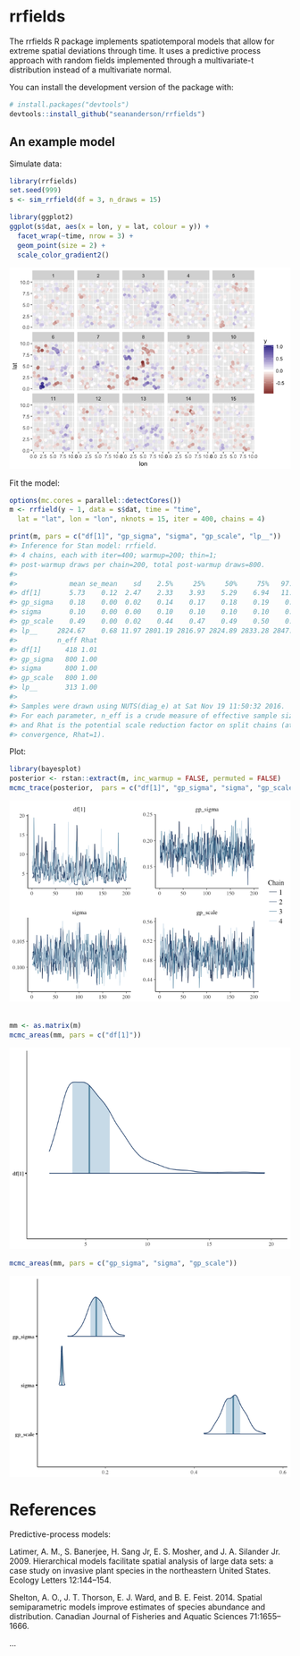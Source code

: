 <!-- README.md is generated from README.Rmd. Please edit that file -->
rrfields
========

The rrfields R package implements spatiotemporal models that allow for extreme spatial deviations through time. It uses a predictive process approach with random fields implemented through a multivariate-t distribution instead of a multivariate normal.

You can install the development version of the package with:

``` r
# install.packages("devtools")
devtools::install_github("seananderson/rrfields")
```

An example model
----------------

Simulate data:

``` r
library(rrfields)
set.seed(999)
s <- sim_rrfield(df = 3, n_draws = 15)
```

``` r
library(ggplot2)
ggplot(s$dat, aes(x = lon, y = lat, colour = y)) +
  facet_wrap(~time, nrow = 3) +
  geom_point(size = 2) +
  scale_color_gradient2()
```

![](README-figs/plot-sim-1.png)

Fit the model:

``` r
options(mc.cores = parallel::detectCores())
m <- rrfield(y ~ 1, data = s$dat, time = "time",
  lat = "lat", lon = "lon", nknots = 15, iter = 400, chains = 4)
```

``` r
print(m, pars = c("df[1]", "gp_sigma", "sigma", "gp_scale", "lp__"))
#> Inference for Stan model: rrfield.
#> 4 chains, each with iter=400; warmup=200; thin=1; 
#> post-warmup draws per chain=200, total post-warmup draws=800.
#> 
#>             mean se_mean    sd    2.5%     25%     50%     75%   97.5%
#> df[1]       5.73    0.12  2.47    2.33    3.93    5.29    6.94   11.77
#> gp_sigma    0.18    0.00  0.02    0.14    0.17    0.18    0.19    0.22
#> sigma       0.10    0.00  0.00    0.10    0.10    0.10    0.10    0.11
#> gp_scale    0.49    0.00  0.02    0.44    0.47    0.49    0.50    0.53
#> lp__     2824.67    0.68 11.97 2801.19 2816.97 2824.89 2833.28 2847.63
#>          n_eff Rhat
#> df[1]      418 1.01
#> gp_sigma   800 1.00
#> sigma      800 1.00
#> gp_scale   800 1.00
#> lp__       313 1.00
#> 
#> Samples were drawn using NUTS(diag_e) at Sat Nov 19 11:50:32 2016.
#> For each parameter, n_eff is a crude measure of effective sample size,
#> and Rhat is the potential scale reduction factor on split chains (at 
#> convergence, Rhat=1).
```

Plot:

``` r
library(bayesplot)
posterior <- rstan::extract(m, inc_warmup = FALSE, permuted = FALSE)
mcmc_trace(posterior,  pars = c("df[1]", "gp_sigma", "sigma", "gp_scale"))
```

![](README-figs/plot-1.png)

``` r

mm <- as.matrix(m)
mcmc_areas(mm, pars = c("df[1]"))
```

![](README-figs/plot-2.png)

``` r
mcmc_areas(mm, pars = c("gp_sigma", "sigma", "gp_scale"))
```

![](README-figs/plot-3.png)

References
==========

Predictive-process models:

Latimer, A. M., S. Banerjee, H. Sang Jr, E. S. Mosher, and J. A. Silander Jr. 2009. Hierarchical models facilitate spatial analysis of large data sets: a case study on invasive plant species in the northeastern United States. Ecology Letters 12:144–154.

Shelton, A. O., J. T. Thorson, E. J. Ward, and B. E. Feist. 2014. Spatial semiparametric models improve estimates of species abundance and distribution. Canadian Journal of Fisheries and Aquatic Sciences 71:1655–1666.

...
